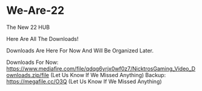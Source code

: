 # We-Are-22

The New 22 HUB

Here Are All The Downloads!

Downloads Are Here For Now And Will Be Organized Later.

Downloads For Now: https://www.mediafire.com/file/qdqg6yrjx0wf0z7/NicktrosGaming_Video_Downloads.zip/file (Let Us Know If We Missed Anything)
Backup: https://megafile.cc/O3Q (Let Us Know If We Missed Anything)
